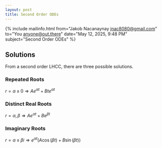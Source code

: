 ```yaml
---
layout: post
title: Second Order ODEs
---
```


{% include mailinfo.html from="Jakob Nacanaynay <jnac8080@gmail.com>" to="You <anyone@out.there>" date="May 12, 2025, 9:48 PM" subject="Second Order ODEs" %}

## Solutions

From a second order LHCC, there are three possible solutions.

### Repeated Roots

$r = \alpha\pm 0 \Rightarrow Ae^{\alpha t}+Bte^{\alpha t}$

### Distinct Real Roots

$r = \alpha, \beta \Rightarrow Ae^{\alpha t} + Be^{\beta t}$

### Imaginary Roots

$r = \alpha\pm\beta i \Rightarrow e^{\alpha t}(A\cos(\beta t) + B\sin(\beta t))$
